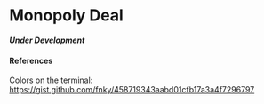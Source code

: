 # Monopoly Deal

***Under Development***

#### References

Colors on the terminal: https://gist.github.com/fnky/458719343aabd01cfb17a3a4f7296797
